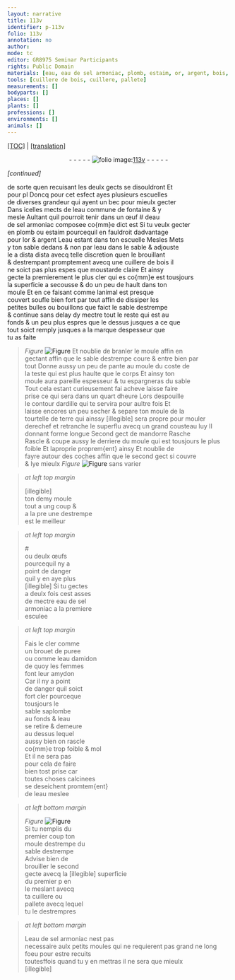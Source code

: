 ```yaml
---
layout: narrative
title: 113v
identifier: p-113v
folio: 113v
annotation: no
author:
mode: tc
editor: GR8975 Seminar Participants
rights: Public Domain
materials: [eau, eau de sel armoniac, plomb, estaim, or, argent, bois, ardille, terre, œufs, eau damidon, amydon]
tools: [cuillere de bois, cuillere, pallete]
measurements: []
bodyparts: []
places: []
plants: []
professions: []
environments: []
animals: []
---
```


<p><a href="{{ site.baseurl }}/diplomatic/">[TOC]</a> | <a href="{{ site.baseurl }}/texts/p-113v_tl/">[translation]</a></p><div class="folio" align="center">- - - - - <a href="http://gallica.bnf.fr/ark:/12148/btv1b10500001g/f232.image" target="_blank"><img src="https://cu-mkp.github.io/2017-workshop-edition/assets/photo-icon.png" alt="folio image: " style="display:inline-block; margin-bottom:-3px;"/>113v</a> - - - - - </div>  
 
*[continued]*
  
de sorte quen recuisant les deulx gects se disouldront <span class="del">Et<br/> pour pl</span> Doncq pour cet esfect ayes plusieurs escuelles<br/> de diverses grandeur qui ayent un bec pour mieulx gecter<br/> Dans icelles mects de l<span class="m">eau</span> commune de fontaine & y<br/> mesle Aultant quil pourroit tenir dans un œuf # d<span class="m">eau<br/> de sel armoniac</span> composee co{mm}e dict est Si tu veulx gecter<br/> en <span class="m">plomb</span> ou <span class="m">estaim</span> pourcequil en fauldroit dadvantage<br/> pour l<span class="m">or</span> & <span class="m">argent</span> L<span class="m">eau</span> estant dans ton escuelle <span class="del">Mesles</span> Mets<br/> <span class="del">y</span> ton sable dedans & non par l<span class="m">eau</span> dans le sable & adjouste<br/> le <span class="del">a dista dista</span> avecq telle discretion quen le brouillant<br/> & destrempant promptement avecq une <span class="tl">cuillere de <span class="m">bois</span></span> il<br/> ne soict pas plus espes que moustarde <span class="del">claire</span> Et ainsy<br/> gecte <span class="del">la</span> premierement le plus cler <span class="del">qui es</span> co{mm}e est tousjours<br/> la superficie a secousse & <span class="del">do</span> un peu de hault dans ton<br/> moule Et en ce faisant comme lanimal est presque<br/> couvert soufle bien fort par tout affin de dissiper les<br/> petites bulles ou bouillons que faict le sable destrempe<br/> & continue sans delay dy mectre tout le reste qui est au<br/> fonds & un peu plus espres que le dessus jusques a ce que<br/> tout soict remply jusques a la marque despesseur que<br/> tu as faite 
> *Figure*
> <a href="https://drive.google.com/open?id=0B9-oNrvWdlO5bEE5QmFaQWxUYm8" target="_blank"><img src="https://cu-mkp.github.io/GR8975-edition/assets/photo-icon.png" alt="Figure" style="display:inline-block; margin-bottom:-3px;"/></a>
 Et noublie de branler le moule <span class="del">affin</span> en<br/> gectant affin que le sable destrempe coure & entre bien par<br/> tout Donne aussy un peu de pante au moule du coste de<br/> la teste qui est plus haulte que le corps Et ainsy ton<br/> moule aura pareille espesseur & tu espargneras du sable<br/> Tout cela estant curieusement <span class="del">fai</span> acheve laisse faire<br/> prise ce qui sera dans un quart dheure Lors despouille<br/> le contour d<span class="m">ardille</span> qui te servira pour aultre fois Et<br/> laisse encores un peu secher & separe ton moule de la<br/> tourtelle de <span class="m">terre</span> qui ainssy <span class="del">[illegible]</span> sera propre pour mouler<br/> derechef et retranche le superflu avecq un grand cousteau luy II<br/> donnant forme longue <span class="del">Second gect</span> de mandorre <span class="del">Rasche</span><br/> Rascle & coupe aussy le derriere <span class="add">du moule</span> qui est tousjours le plus<br/> foible Et laproprie proprem{ent} ainsy Et noublie de<br/> fayre autour des coches affin que le second gect si couvre<br/> & lye mieulx 
> *Figure*
> <a href="https://drive.google.com/open?id=0B9-oNrvWdlO5V29QdUxZVmxCUDQ" target="_blank"><img src="https://cu-mkp.github.io/GR8975-edition/assets/photo-icon.png" alt="Figure" style="display:inline-block; margin-bottom:-3px;"/></a>
 sans varier
 
> *at left top margin*
> 
> 
>   <span class="del">[illegible]</span><br/> ton demy moule<br/> tout a ung coup &<br/> a <span class="del">la pre</span> une destrempe<br/> est le meilleur
 
> *at left top margin*
> 
> 
>   #<br/> ou deulx <span class="m">œufs</span><br/> pourcequil ny a<br/> point de danger<br/> quil y en aye plus<br/> <span class="del">[illegible]</span> Si tu gectes<br/> a deulx fois cest asses<br/> de mectre <span class="m">eau de sel<br/> armoniac</span> a la premiere<br/> esculee
 
> *at left top margin*
> 
> 
>   Fais le cler comme<br/> un brouet de puree<br/> ou comme l<span class="m">eau damidon</span><br/> de quoy les femmes<br/> font leur <span class="m">amydon</span><br/> Car il ny a point<br/> de danger quil soict<br/> fort cler pourceque<br/> tousjours le<br/> sable saplombe<br/> au fonds & l<span class="m">eau</span><br/> se retire & demeure<br/> au dessus lequel<br/> aussy bien on rascle<br/> co{mm}e trop foible & mol<br/> Et il ne sera pas<br/> pour cela de faire<br/> bien tost prise car<br/> toutes choses calcinees<br/> se deseichent promtem{ent}<br/> de l<span class="m">eau</span> meslee
 
> *at left bottom margin*
> 
> 
>   
> *Figure*
> <a href="https://drive.google.com/open?id=0B9-oNrvWdlO5dEdzS040X3RjbkU" target="_blank"><img src="https://cu-mkp.github.io/GR8975-edition/assets/photo-icon.png" alt="Figure" style="display:inline-block; margin-bottom:-3px;"/></a>
<br/> Si tu nemplis du<br/> premier coup ton<br/> moule <span class="del">destrempe</span> du<br/> sable destrempe<br/> Advise bien de<br/> brouiller le second<br/> gecte avecq la <span class="del">[illegible]</span> superficie<br/> du premier <span class="del">p</span> en<br/> le meslant avecq<br/> ta <span class="tl">cuillere</span> ou<br/> <span class="tl">pallete</span> avecq lequel<br/> tu le destrempres
 
> *at left bottom margin*
> 
> 
>   L<span class="m">eau de sel armoniac</span> nest pas<br/> necessaire aulx petits moules qui ne requierent pas grand ne long foeu pour estre recuits<br/> toutesffois quand tu y en mettras il ne sera que mieulx<br/> [illegible]<br/> 
 
